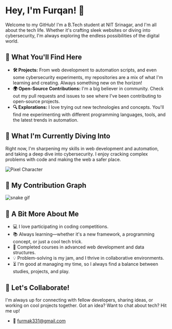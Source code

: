# Hey, I'm Furqan! 👋

Welcome to my GitHub! I'm a B.Tech student at NIT Srinagar, and I'm all about the tech life. Whether it's crafting sleek websites or diving into cybersecurity, I'm always exploring the endless possibilities of the digital world.

## 🚀 What You'll Find Here

- **🛠 Projects:** From web development to automation scripts, and even some cybersecurity experiments, my repositories are a mix of what I'm learning and creating. Always something new on the horizon!
- **🌍 Open-Source Contributions:** I'm a big believer in community. Check out my pull requests and issues to see where I've been contributing to open-source projects.
- **🔍 Explorations:** I love trying out new technologies and concepts. You'll find me experimenting with different programming languages, tools, and the latest trends in automation.

## 🌱 What I'm Currently Diving Into

Right now, I'm sharpening my skills in web development and automation, and taking a deep dive into cybersecurity. I enjoy cracking complex problems with code and making the web a safer place.

![Pixel Character](https://user-images.githubusercontent.com/pixel-character-link.gif)

## 🐍 My Contribution Graph

![snake gif](https://github.com/YOUR_GITHUB_USERNAME/YOUR_GITHUB_USERNAME/blob/output/github-contribution-grid-snake.gif)

## 🌟 A Bit More About Me

- 💻 I love participating in coding competitions.
- 📚 Always learning—whether it's a new framework, a programming concept, or just a cool tech trick.
- 🚀 Completed courses in advanced web development and data structures.
- 💡 Problem-solving is my jam, and I thrive in collaborative environments.
- ⏳ I'm good at managing my time, so I always find a balance between studies, projects, and play.

## 💬 Let's Collaborate!

I'm always up for connecting with fellow developers, sharing ideas, or working on cool projects together. Got an idea? Want to chat about tech? Hit me up!

- 📧 [furmak331@gmail.com](mailto:furmak331@gmail.com)
